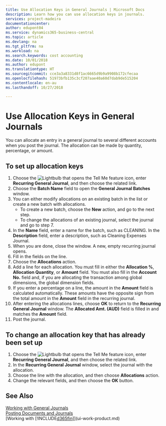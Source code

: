 ```yaml
---
title: Use Allocation Keys in General Journals | Microsoft Docs
description: Learn how you can use allocation keys in journals.
services: project-madeira
documentationcenter: 
author: edupont04
ms.service: dynamics365-business-central
ms.topic: article
ms.devlang: na
ms.tgt_pltfrm: na
ms.workload: na
ms.search.keywords: cost accounting
ms.date: 10/01/2018
ms.author: edupont
ms.translationtype: HT
ms.sourcegitcommit: cce3a3a8331d8f1ac6665d9b9a9908b172cfecaa
ms.openlocfilehash: 51973bfb135c3cf207aae40a60d7dab9de515204
ms.contentlocale: en-au
ms.lasthandoff: 10/27/2018

---
```

# <a name="use-allocation-keys-in-general-journals"></a>Use Allocation Keys in General Journals
You can allocate an entry in a general journal to several different accounts when you post the journal. The allocation can be made by quantity, percentage, or amount.

## <a name="to-set-up-allocation-keys"></a>To set up allocation keys
1. Choose the ![Lightbulb that opens the Tell Me feature](media/ui-search/search_small.png "Tell me what you want to do") icon, enter **Recurring General Journal**, and then choose the related link.
2. Choose the **Batch Name** field to open the **General Journal Batches** window.
3. You can either modify allocations on an existing batch in the list or create a new batch with allocations.
   * To create a new batch, choose the **New** action, and go to the next step.
   * To change the allocations of an existing journal, select the journal and go to step 7.    
4. In the **Name** field, enter a name for the batch, such as CLEANING. In the **Description** field, enter a description, such as Cleaning Expenses Journal.
5. When you are done, close the window. A new, empty recurring journal opens.
6. Fill in the fields on the line.
7. Choose the **Allocations** action.
8. Add a line for each allocation. You must fill in either the **Allocation %**, **Allocation Quantity**, or **Amount** field. You must also fill in the **Account No.** field and, if you are allocating the transaction among global dimensions, the global dimension fields.
9. If you enter a percentage on a line, the amount in the **Amount** field is calculated automatically. These amounts have the opposite sign from the total amount in the **Amount** field in the recurring journal.
10. After entering the allocations lines, choose **OK** to return to the **Recurring General Journal** window. The **Allocated Amt. (AUD)** field is filled in and matches the **Amount** field.
11. Post the journal.

## <a name="to-change-an-allocation-key-that-has-already-been-set-up"></a>To change an allocation key that has already been set up
1. Choose the ![Lightbulb that opens the Tell Me feature](media/ui-search/search_small.png "Tell me what you want to do") icon, enter **Recurring General Journal**, and then choose the related link.
2. In the **Recurring General Journal** window, select the journal with the allocation.
3. Choose the line with the allocation, and then choose **Allocations** action.
4. Change the relevant fields, and then choose the **OK** button.

## <a name="see-also"></a>See Also
[Working with General Journals](ui-work-general-journals.md)  
[Posting Documents and Journals](ui-post-documents-journals.md)  
[Working with [!INCLUDE[d365fin](includes/d365fin_md.md)]](ui-work-product.md)

